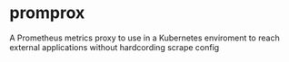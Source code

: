 # promprox
A Prometheus metrics proxy to use in a Kubernetes enviroment to reach external applications without hardcording scrape config
